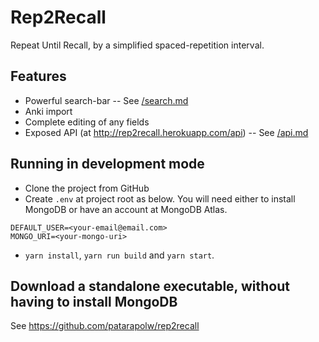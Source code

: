 # Rep2Recall

Repeat Until Recall, by a simplified spaced-repetition interval.

## Features

- Powerful search-bar -- See [/search.md](/search.md)
- Anki import
- Complete editing of any fields
- Exposed API (at <http://rep2recall.herokuapp.com/api>) -- See [/api.md](/api.md)

## Running in development mode

- Clone the project from GitHub
- Create `.env` at project root as below. You will need either to install MongoDB or have an account at MongoDB Atlas.

```
DEFAULT_USER=<your-email@email.com>
MONGO_URI=<your-mongo-uri>
```

- `yarn install`, `yarn run build` and `yarn start`.

## Download a standalone executable, without having to install MongoDB

See <https://github.com/patarapolw/rep2recall>
